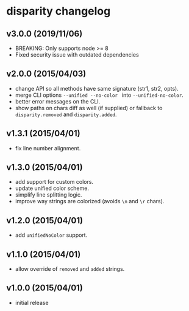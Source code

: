 # disparity changelog

## v3.0.0 (2019/11/06)

 - BREAKING: Only supports node >= 8
 - Fixed security issue with outdated dependencies

## v2.0.0 (2015/04/03)

 - change API so all methods have same signature (str1, str2, opts).
 - merge CLI options `--unified --no-color ` into `--unified-no-color`.
 - better error messages on the CLI.
 - show paths on chars diff as well (if supplied) or fallback to
   `disparity.removed` and `disparity.added`.

## v1.3.1 (2015/04/01)

 - fix line number alignment.

## v1.3.0 (2015/04/01)

 - add support for custom colors.
 - update unified color scheme.
 - simplify line splitting logic.
 - improve way strings are colorized (avoids `\n` and `\r` chars).

## v1.2.0 (2015/04/01)

 - add `unifiedNoColor` support.

## v1.1.0 (2015/04/01)

 - allow override of `removed` and `added` strings.

## v1.0.0 (2015/04/01)

 - initial release
